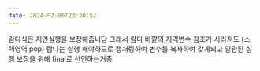 ```yaml
---
date: 2024-02-06T23:20:52
---
```

람다식은 지연실행을 보장해줍니당
그래서 람다 바깥의 지역변수 참조가 사라져도 (스택영역 pop)
람다는 실행 해야하므로 캡처링하여 변수를 복사하여 갖게되고 일관된 실행 보장을 위해 final로 선언하는거죵